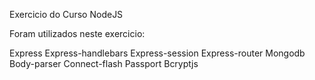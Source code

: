 Exercicio do Curso NodeJS

Foram utilizados neste exercicio:

Express
Express-handlebars
Express-session
Express-router
Mongodb
Body-parser
Connect-flash
Passport
Bcryptjs